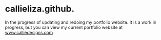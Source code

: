 # callieliza.github.

In the progress of updating and redoing my portfolio website.  It is a work in progress, but you can view my current portfolio website at www.calliedesigns.com
